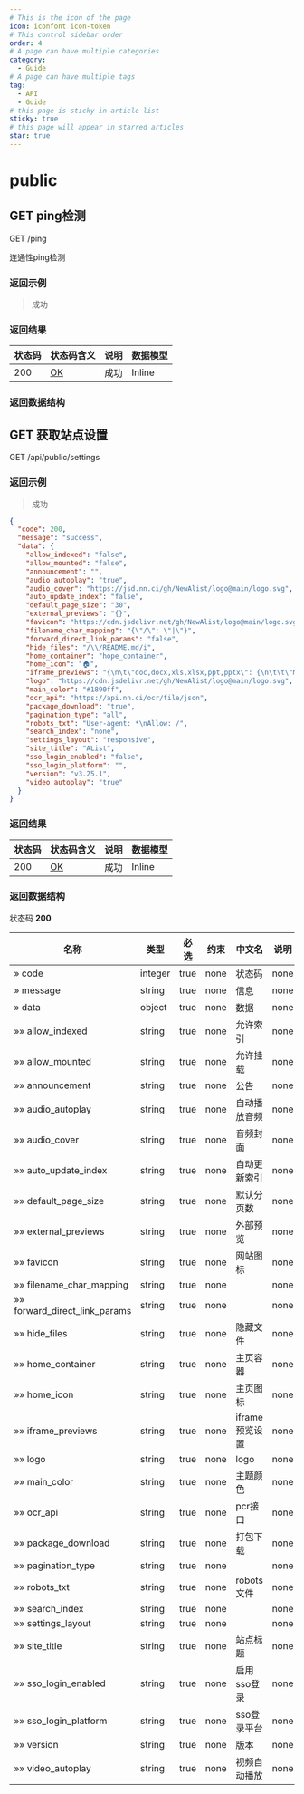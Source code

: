 ```yaml
---
# This is the icon of the page
icon: iconfont icon-token
# This control sidebar order
order: 4
# A page can have multiple categories
category:
  - Guide
# A page can have multiple tags
tag:
  - API
  - Guide
# this page is sticky in article list
sticky: true
# this page will appear in starred articles
star: true
---
```


# public

## GET ping检测

GET /ping

连通性ping检测

### 返回示例

> 成功

### 返回结果

| 状态码 | 状态码含义                                              | 说明 | 数据模型 |
| ------ | ------------------------------------------------------- | ---- | -------- |
| 200    | [OK](https://tools.ietf.org/html/rfc7231#section-6.3.1) | 成功 | Inline   |

### 返回数据结构

## GET 获取站点设置

GET /api/public/settings

### 返回示例

> 成功

```json
{
  "code": 200,
  "message": "success",
  "data": {
    "allow_indexed": "false",
    "allow_mounted": "false",
    "announcement": "",
    "audio_autoplay": "true",
    "audio_cover": "https://jsd.nn.ci/gh/NewAlist/logo@main/logo.svg",
    "auto_update_index": "false",
    "default_page_size": "30",
    "external_previews": "{}",
    "favicon": "https://cdn.jsdelivr.net/gh/NewAlist/logo@main/logo.svg",
    "filename_char_mapping": "{\"/\": \"|\"}",
    "forward_direct_link_params": "false",
    "hide_files": "/\\/README.md/i",
    "home_container": "hope_container",
    "home_icon": "🏠",
    "iframe_previews": "{\n\t\"doc,docx,xls,xlsx,ppt,pptx\": {\n\t\t\"Microsoft\":\"https://view.officeapps.live.com/op/view.aspx?src=$e_url\",\n\t\t\"Google\":\"https://docs.google.com/gview?url=$e_url&embedded=true\"\n\t},\n\t\"pdf\": {\n\t\t\"PDF.js\":\"https://NewAlist.github.io/pdf.js/web/viewer.html?file=$e_url\"\n\t},\n\t\"epub\": {\n\t\t\"EPUB.js\":\"https://NewAlist.github.io/static/epub.js/viewer.html?url=$e_url\"\n\t}\n}",
    "logo": "https://cdn.jsdelivr.net/gh/NewAlist/logo@main/logo.svg",
    "main_color": "#1890ff",
    "ocr_api": "https://api.nn.ci/ocr/file/json",
    "package_download": "true",
    "pagination_type": "all",
    "robots_txt": "User-agent: *\nAllow: /",
    "search_index": "none",
    "settings_layout": "responsive",
    "site_title": "AList",
    "sso_login_enabled": "false",
    "sso_login_platform": "",
    "version": "v3.25.1",
    "video_autoplay": "true"
  }
}
```

### 返回结果

| 状态码 | 状态码含义                                              | 说明 | 数据模型 |
| ------ | ------------------------------------------------------- | ---- | -------- |
| 200    | [OK](https://tools.ietf.org/html/rfc7231#section-6.3.1) | 成功 | Inline   |

### 返回数据结构

状态码 **200**

| 名称                          | 类型    | 必选 | 约束 | 中文名         | 说明 |
| ----------------------------- | ------- | ---- | ---- | -------------- | ---- |
| » code                        | integer | true | none | 状态码         | none |
| » message                     | string  | true | none | 信息           | none |
| » data                        | object  | true | none | 数据           | none |
| »» allow_indexed              | string  | true | none | 允许索引       | none |
| »» allow_mounted              | string  | true | none | 允许挂载       | none |
| »» announcement               | string  | true | none | 公告           | none |
| »» audio_autoplay             | string  | true | none | 自动播放音频   | none |
| »» audio_cover                | string  | true | none | 音频封面       | none |
| »» auto_update_index          | string  | true | none | 自动更新索引   | none |
| »» default_page_size          | string  | true | none | 默认分页数     | none |
| »» external_previews          | string  | true | none | 外部预览       | none |
| »» favicon                    | string  | true | none | 网站图标       | none |
| »» filename_char_mapping      | string  | true | none |                | none |
| »» forward_direct_link_params | string  | true | none |                | none |
| »» hide_files                 | string  | true | none | 隐藏文件       | none |
| »» home_container             | string  | true | none | 主页容器       | none |
| »» home_icon                  | string  | true | none | 主页图标       | none |
| »» iframe_previews            | string  | true | none | iframe预览设置 | none |
| »» logo                       | string  | true | none | logo           | none |
| »» main_color                 | string  | true | none | 主题颜色       | none |
| »» ocr_api                    | string  | true | none | pcr接口        | none |
| »» package_download           | string  | true | none | 打包下载       | none |
| »» pagination_type            | string  | true | none |                | none |
| »» robots_txt                 | string  | true | none | robots文件     | none |
| »» search_index               | string  | true | none |                | none |
| »» settings_layout            | string  | true | none |                | none |
| »» site_title                 | string  | true | none | 站点标题       | none |
| »» sso_login_enabled          | string  | true | none | 启用sso登录    | none |
| »» sso_login_platform         | string  | true | none | sso登录平台    | none |
| »» version                    | string  | true | none | 版本           | none |
| »» video_autoplay             | string  | true | none | 视频自动播放   | none |
